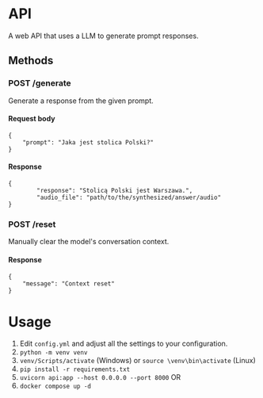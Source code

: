 # API
A web API that uses a LLM to generate prompt responses.

## Methods

### POST /generate
Generate a response from the given prompt.

#### Request body
```
{
    "prompt": "Jaka jest stolica Polski?"
}
```

#### Response
```
{
        "response": "Stolicą Polski jest Warszawa.",
        "audio_file": "path/to/the/synthesized/answer/audio"
}
```

### POST /reset
Manually clear the model's conversation context.

#### Response
```
{
    "message": "Context reset"
}
```

# Usage
1. Edit `config.yml` and adjust all the settings to your configuration.
2. `python -m venv venv`
3. `venv/Scripts/activate` (Windows) or `source \venv\bin\activate` (Linux)
4. `pip install -r requirements.txt`
5. `uvicorn api:app --host 0.0.0.0 --port 8000`
OR
6. `docker compose up -d`